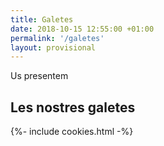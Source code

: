 ```yaml
---
title: Galetes
date: 2018-10-15 12:55:00 +01:00
permalink: '/galetes'
layout: provisional
---
```


<section class="py-12 px-4 text-center">
  <div class="w-full max-w-2xl mx-auto">
    <span class="text-sm font-semibold">Us presentem</span>
    <h2 class="text-5xl mt-2 mb-6 leading-tight font-heading">Les nostres galetes</h2>
  </div>
</section>

{%- include cookies.html -%}